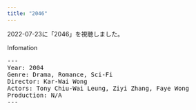 ```yaml
---
title: "2046"
---
```

2022-07-23に「2046」を視聴しました。

Infomation
<pre>
---
Year: 2004
Genre: Drama, Romance, Sci-Fi
Director: Kar-Wai Wong
Actors: Tony Chiu-Wai Leung, Ziyi Zhang, Faye Wong
Production: N/A
---
</pre>